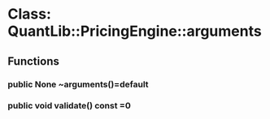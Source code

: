 # Class: QuantLib::PricingEngine::arguments

## Functions
### public None ~arguments()=default


### public void validate() const =0


